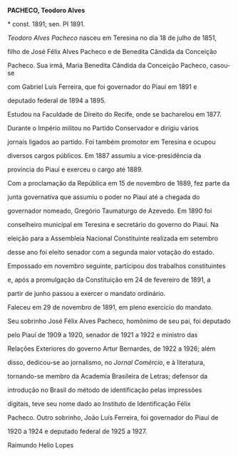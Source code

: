 **PACHECO, Teodoro Alves**



\* const. 1891; sen. PI 1891.



*Teodoro Alves Pacheco* nasceu em Teresina no dia 18 de julho de 1851,

filho de José Félix Alves Pacheco e de Benedita Cândida da Conceição

Pacheco. Sua irmã, Maria Benedita Cândida da Conceição Pacheco, casou-se

com Gabriel Luís Ferreira, que foi governador do Piauí em 1891 e

deputado federal de 1894 a 1895.



Estudou na Faculdade de Direito do Recife, onde se bacharelou em 1877.

Durante o Império militou no Partido Conservador e dirigiu vários

jornais ligados ao partido. Foi também promotor em Teresina e ocupou

diversos cargos públicos. Em 1887 assumiu a vice-presidência da

província do Piauí e exerceu o cargo até 1889.



Com a proclamação da República em 15 de novembro de 1889, fez parte da

junta governativa que assumiu o poder no Piauí até a chegada do

governador nomeado, Gregório Taumaturgo de Azevedo. Em 1890 foi

conselheiro municipal em Teresina e secretário do governo do Piauí. Na

eleição para a Assembleia Nacional Constituinte realizada em setembro

desse ano foi eleito senador com a segunda maior votação do estado.

Empossado em novembro seguinte, participou dos trabalhos constituintes

e, após a promulgação da Constituição em 24 de fevereiro de 1891, a

partir de junho passou a exercer o mandato ordinário.



Faleceu em 29 de novembro de 1891, em pleno exercício do mandato.



Seu sobrinho José Félix Alves Pacheco, homônimo de seu pai, foi deputado

pelo Piauí de 1909 a 1920, senador de 1921 a 1922 e ministro das

Relações Exteriores do governo Artur Bernardes, de 1922 a 1926; além

disso, dedicou-se ao jornalismo, no *Jornal Comércio*, e à literatura,

tornando-se membro da Academia Brasileira de Letras; defensor da

introdução no Brasil do método de identificação pelas impressões

digitais, teve seu nome dado ao Instituto de Identificação Félix

Pacheco. Outro sobrinho, João Luís Ferreira, foi governador do Piauí de

1920 a 1924 e deputado federal de 1925 a 1927.



Raimundo Helio Lopes



